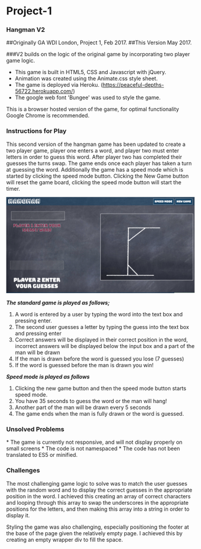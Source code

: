# Project-1

### Hangman V2
##Originally GA WDI London, Project 1, Feb 2017.
##This Version May 2017.

###V2 builds on the logic of the original game by incorporating two player game logic.

* This game is built in HTML5, CSS and Javascript with jQuery.
* Animation was created using the Animate.css style sheet.
* The game is deployed via Heroku. (https://peaceful-depths-56722.herokuapp.com/)
* The google web font 'Bungee' was used to style the game.

This is a browser hosted version of the game, for optimal functionality Google Chrome is recommended.

<h3> Instructions for Play</h3>
This second version of the hangman game has been updated to create a two player game, player one enters a word, and player two must enter letters in order to guess this word. After player two has completed their guesses the turns swap. The game ends once each player has taken a turn at guessing the word. Additionally the game has a speed mode which is started by clicking the speed mode button. Clicking the New Game button will reset the game board, clicking the speed mode button will start the timer.

![](images/hangmanV2Screenshot.png)

***The standard game is played as follows;***

1. A word is entered by a user by typing the word into the text box and pressing enter.
2. The second user guesses a letter by typing the guess into the text box and pressing enter
3. Correct answers will be displayed in their correct position in the word, incorrect answers will be displayed below the input box and a part of the man will be drawn
4. If the man is drawn before the word is guessed you lose (7 guesses)
5. If the word is guessed before the man is drawn you win!

***Speed mode is played as follows***


1. Clicking the new game button and then the speed mode button starts speed mode.
2. You have 35 seconds to guess the word or the man will hang!
3. Another part of the man will be drawn every 5 seconds
4. The game ends when the man is fully drawn or the word is guessed.



<h3>Unsolved Problems </h3>
* The game is currently not responsive, and will not display properly on small screens
* The code is not namespaced
* The code has not been translated to ES5 or minified.

<h3>Challenges </h3>
The most challenging game logic to solve was to match the user guesses with the random word and to display the correct guesses in the appropriate position in the word. I achieved this creating an array of correct characters and looping through this array to swap the underscores in the appropriate positions for the letters, and then making this array into a string in order to display it.

Styling the game was also challenging, especially positioning the footer at the base of the page given the relatively empty page. I achieved this by creating an empty wrapper div to fill the space.
